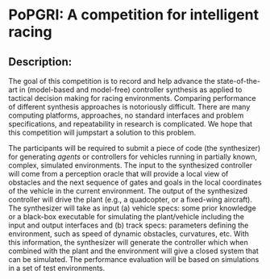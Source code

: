 # PoPGRI: A competition for intelligent racing

## Description: 

The goal of this competition is to record and help advance the state-of-the-art in (model-based and model-free) controller synthesis as applied to tactical decision making for racing environments. Comparing performance of different synthesis approaches is notoriously difficult. There are many computing platforms, approaches, no standard interfaces and problem specifications, and repeatability in research is complicated. We hope that this competition will jumpstart a solution to this problem.

The participants will be required to submit a piece of code (the synthesizer) for generating _agents_ or controllers for vehicles running in partially known, complex, simulated environments. The input to the synthesized controller will come from a perception oracle that will provide a local view of obstacles and the next sequence of gates and goals in the local coordinates of the vehicle in the current environment. The output of the synthesized controller will drive the plant (e.g., a quadcopter, or a fixed-wing aircraft). The synthesizer will take as input (a) vehicle specs: some prior knowledge or a black-box executable for simulating the plant/vehicle including the input and output interfaces and (b) track specs: parameters defining the environment, such as speed of dynamic obstacles, curvatures, etc.  With this information, the synthesizer will generate the controller which when combined with the plant and the environment will give a closed system that can be simulated. The performance evaluation will be based on simulations in a set of test environments. 

